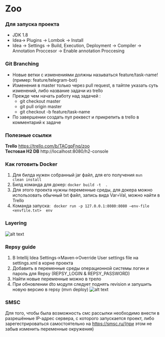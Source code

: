 # Zoo
### Для запуска проекта
  - JDK 1.8
  - Idea-> Plugins -> Lombok -> Install
  - Idea -> Settings -> Build, Execution, Deployment -> Compiler -> Annotation Proccesor -> Enable annotation Proccesing
### Git Branching 
  - Новые ветки с изменениями должны называться feature/task-name! (пример: feature/telegram-bot)
  - Изменения в master только через pull request, в тайтле указать суть изменений, либо название задачи из trello
  - Прежде чем начать работу над задачей :
      - git checkout master
      - git pull origin master
      - git checkout -b feature/task-name
  - По завершении создать пул реквест и прикрепить в trello в комментарий к задаче
  
### Полезные ссылки
**Trello**  https://trello.com/b/TACgpFnq/zoo  
**Тестовая H2 DB**  http://localhost:8080/h2-console

### Как готовить Docker
  1. Для билда нужен собранный jar файл, для его получения <code>mvn clean install</code>
  2. Билд команда для докер: <code>docker build -t <imageName> . </code>
  3. Для этого проекта нужны переменные среды, для докера можно использовать обычный txt файл, запись вида Var=Val, можно найти в Trello
  4. Команда запуска: <code> docker run -p 127.0.0.1:8080:8080 —env-file <envfile.txt> <imageName> env </code>

### Layering  
![alt text](https://i.imgur.com/h6IBLvF.png)


### Repsy guide
  1. В Intellij Idea Settings->Maven->Override User settings file на settings.xml в корне проекта
  2. Добавить в переменные среды операционной системы логин и пароль для Repsy (REPSY_LOGIN & REPSY_PASSWORD)
  3. Найти новые переменные можно в трело
  4. При обновлении dto модуля следует поднять revision и запушить новую версию в repsy (mvn deploy)
![alt text](https://i.imgur.com/8eXIeqj.png)

### SMSC 
Для того, чтобы была возможность смс рассылки необходимо внести в разрешённые IP-адрес сервера, с которого запускается проект,
либо зарегестрироваться самостоятельно на https://smsc.ru/(при этом не забыв изменить переменные окружения)

